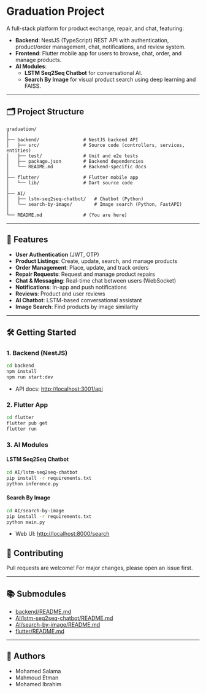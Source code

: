 # Graduation Project

A full-stack platform for product exchange, repair, and chat, featuring:

- **Backend**: NestJS (TypeScript) REST API with authentication, product/order management, chat, notifications, and review system.
- **Frontend**: Flutter mobile app for users to browse, chat, order, and manage products.
- **AI Modules**:
  - **LSTM Seq2Seq Chatbot** for conversational AI.
  - **Search By Image** for visual product search using deep learning and FAISS.

---

## 🗂️ Project Structure

```
graduation/
│
├── backend/                # NestJS backend API
│   ├── src/                # Source code (controllers, services, entities)
│   ├── test/               # Unit and e2e tests
│   ├── package.json        # Backend dependencies
│   └── README.md           # Backend-specific docs
│
├── flutter/                # Flutter mobile app
│   └── lib/                # Dart source code
│
├── AI/
│   ├── lstm-seq2seq-chatbot/   # Chatbot (Python)
│   └── search-by-image/        # Image search (Python, FastAPI)
│
└── README.md               # (You are here)
```

---

## 🚀 Features

- **User Authentication** (JWT, OTP)
- **Product Listings**: Create, update, search, and manage products
- **Order Management**: Place, update, and track orders
- **Repair Requests**: Request and manage product repairs
- **Chat & Messaging**: Real-time chat between users (WebSocket)
- **Notifications**: In-app and push notifications
- **Reviews**: Product and user reviews
- **AI Chatbot**: LSTM-based conversational assistant
- **Image Search**: Find products by image similarity

---

## 🛠️ Getting Started

### 1. Backend (NestJS)

```bash
cd backend
npm install
npm run start:dev
```

- API docs: [http://localhost:3001/api](http://localhost:3001/api)

### 2. Flutter App

```bash
cd flutter
flutter pub get
flutter run
```

### 3. AI Modules

#### LSTM Seq2Seq Chatbot

```bash
cd AI/lstm-seq2seq-chatbot
pip install -r requirements.txt
python inference.py
```

#### Search By Image

```bash
cd AI/search-by-image
pip install -r requirements.txt
python main.py
```

- Web UI: [http://localhost:8000/search](http://localhost:8000/search)

## 🤝 Contributing

Pull requests are welcome! For major changes, please open an issue first.

---

## 📚 Submodules

- [backend/README.md](backend/README.md)
- [AI/lstm-seq2seq-chatbot/README.md](AI/lstm-seq2seq-chatbot/README.md)
- [AI/search-by-image/README.md](AI/search-by-image/README.md)
- [flutter/README.md](flutter/README.md)

---

## 👤 Authors

- Mohamed Salama
- Mahmoud Etman
- Mohamed Ibrahim
